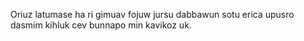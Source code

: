 Oriuz latumase ha ri gimuav fojuw jursu dabbawun sotu erica upusro dasmim kihluk cev bunnapo min kavikoz uk.